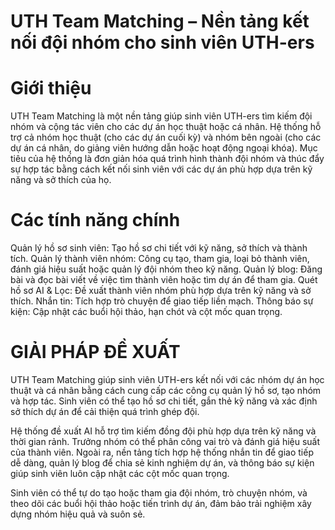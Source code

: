 # UTH Team Matching – Nền tảng kết nối đội nhóm cho sinh viên UTH-ers
# Giới thiệu
UTH Team Matching là một nền tảng giúp sinh viên UTH-ers tìm kiếm đội nhóm và cộng tác viên cho các dự án học thuật hoặc cá nhân. Hệ thống hỗ trợ cả nhóm học thuật (cho các dự án cuối kỳ) và nhóm bên ngoài (cho các dự án cá nhân, do giảng viên hướng dẫn hoặc hoạt động ngoại khóa). Mục tiêu của hệ thống là đơn giản hóa quá trình hình thành đội nhóm và thúc đẩy sự hợp tác bằng cách kết nối sinh viên với các dự án phù hợp dựa trên kỹ năng và sở thích của họ.

# Các tính năng chính
Quản lý hồ sơ sinh viên: Tạo hồ sơ chi tiết với kỹ năng, sở thích và thành tích.
Quản lý thành viên nhóm: Công cụ tạo, tham gia, loại bỏ thành viên, đánh giá hiệu suất hoặc quản lý đội nhóm theo kỹ năng.
Quản lý blog: Đăng bài và đọc bài viết về việc tìm thành viên hoặc tìm dự án để tham gia.
Quét hồ sơ AI & Lọc: Đề xuất thành viên nhóm phù hợp dựa trên kỹ năng và sở thích.
Nhắn tin: Tích hợp trò chuyện để giao tiếp liền mạch.
Thông báo sự kiện: Cập nhật các buổi hội thảo, hạn chót và cột mốc quan trọng.

# GIẢI PHÁP ĐỀ XUẤT
UTH Team Matching giúp sinh viên UTH-ers kết nối với các nhóm dự án học thuật và cá nhân bằng cách cung cấp các công cụ quản lý hồ sơ, tạo nhóm và hợp tác. Sinh viên có thể tạo hồ sơ chi tiết, gắn thẻ kỹ năng và xác định sở thích dự án để cải thiện quá trình ghép đội.

Hệ thống đề xuất AI hỗ trợ tìm kiếm đồng đội phù hợp dựa trên kỹ năng và thời gian rảnh. Trưởng nhóm có thể phân công vai trò và đánh giá hiệu suất của thành viên. Ngoài ra, nền tảng tích hợp hệ thống nhắn tin để giao tiếp dễ dàng, quản lý blog để chia sẻ kinh nghiệm dự án, và thông báo sự kiện giúp sinh viên luôn cập nhật các cột mốc quan trọng.

Sinh viên có thể tự do tạo hoặc tham gia đội nhóm, trò chuyện nhóm, và theo dõi các buổi hội thảo hoặc tiến trình dự án, đảm bảo trải nghiệm xây dựng nhóm hiệu quả và suôn sẻ.
